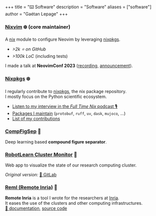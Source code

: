 +++
title = "⌨️ Software"
description = "Software"
aliases = ["software"]
author = "Gaétan Lepage"
+++

### [Nixvim](https://github.com/nix-community/nixvim) ❄️  (core maintainer)

A [nix](https://nixos.org) module to configure Neovim by leveraging [nixpkgs](https://github.com/NixOS/nixpkgs).

- _>2k ⭐ on GitHub_
- _>100k LoC_ (including tests)

I made a talk at **NeovimConf 2023** ([recording](https://www.youtube.com/watch?v=GOe0C7Qtypk), [announcement](https://2023.neovimconf.live/speakers/gaetan/)).


### [Nixpkgs](https://github.com/NixOS/nixpkgs) ❄️
I regularly contribute to [nixpkgs](https://github.com/NixOS/nixpkgs), the nix package repository.\
I mostly focus on the Python scientific ecosystem.
- [Listen to my interview in the _Full Time Nix_ podcast 🎙️](https://fulltimenix.com/episodes/contributing-to-nixpkgs-nixvim-with-gaetan-lepage)
- [Packages I maintain](https://repology.org/projects/?maintainer=gaetan@glepage.com&inrepo=nix_unstable) (`protobuf`, `ruff`, `uv`, `dask`, `mujoco`, ...)
- [List of my contributions](https://github.com/NixOS/nixpkgs/pulls?q=is%3Apr+author%3AGaetanLepage+is%3Amerged)

### [CompFigSep](https://github.com/GaetanLepage/compound-figure-separator) 🐍
Deep learning based **compound figure separator**.

### [RobotLearn Cluster Monitor](https://gitlab.inria.fr/robotlearn/cluster-monitor-2) 🐍
Web app to visualize the state of our research computing cluster.

_Original version:_ [🔗 GitLab](https://gitlab.inria.fr/robotlearn/cluster-monitor)

### [RemI (Remote Inria)](https://gitlab.inria.fr/remote-inria/remi) 🐍
**Remote Inria** is a tool I wrote for the researchers at
[Inria](https://www.inria.fr/en).\
It eases the use of the clusters and other computing infrastructures.\
[🔗 documentation](https://remote-inria.gitlabpages.inria.fr/), [source code](https://gitlab.inria.fr/remote-inria/remi)

<!-- ### EnsiBot -->
<!-- Reinforcement learning CSGO (Counter Strike Global Offensive) aimbot.\ -->
<!-- https://github.com/GaetanLepage/ensibot -->
